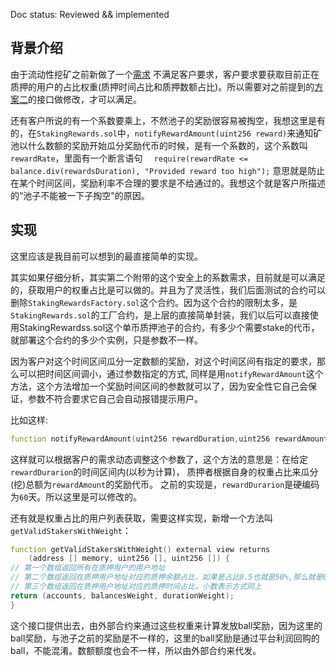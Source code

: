 Doc status: Reviewed && implemented

## 背景介绍

由于流动性挖矿之前新做了一个[需求](./distribute-ball-design.md) 不满足客户要求，客户要求要获取目前正在质押的用户的占比权重(质押时间占比和质押数额占比)。所以需要对之前提到的[方案二](https://github.com/FiiLabs/v2-staker/blob/main/docs/distribute-ball-design.md#%E6%96%B9%E6%A1%88%E4%BA%8C-%E5%B7%B2%E9%80%89%E6%8B%A9%E8%BF%99%E4%B8%AA%E6%96%B9%E6%A1%88%E5%AE%9E%E7%8E%B0)的接口做修改，才可以满足。

还有客户所说的有一个系数要乘上，不然池子的奖励很容易被掏空，我想这里是有的，在`StakingRewards.sol`中，`notifyRewardAmount(uint256 reward)`来通知矿池以什么数额的奖励开始瓜分奖励代币的时候，是有一个系数的，这个系数叫`rewardRate`，里面有一个断言语句 `  require(rewardRate <= balance.div(rewardsDuration), "Provided reward too high");` 意思就是防止在某个时间区间，奖励利率不合理的要求是不给通过的。我想这个就是客户所描述的“池子不能被一下子掏空"的原因。

## 实现

这里应该是我目前可以想到的最直接简单的实现。

其实如果仔细分析，其实第二个附带的这个安全上的系数需求，目前就是可以满足的，获取用户的权重占比是可以做的。并且为了灵活性，我们后面测试的合约可以删除`StakingRewardsFactory.sol`这个合约。因为这个合约的限制太多，是`StakingRewards.sol`的工厂合约，是上层的直接简单封装，我们以后可以直接使用StakingRewardss.sol这个单币质押池子的合约，有多少个需要stake的代币，就部署这个合约的多少个实例，只是参数不一样。

因为客户对这个时间区间瓜分一定数额的奖励，对这个时间区间有指定的要求，那么可以把时间区间调小，通过参数指定的方式, 同样是用`notifyRewardAmount`这个方法，这个方法增加一个奖励时间区间的参数就可以了，因为安全性它自己会保证，参数不符合要求它自己会自动报错提示用户。

比如这样:

```d
function notifyRewardAmount(uint256 rewardDuration,uint256 rewardAmount)
```

这样就可以根据客户的需求动态调整这个参数了，这个方法的意思是：在给定`rewardDurarion`的时间区间内(以秒为计算)， 质押者根据自身的权重占比来瓜分(挖)总额为`rewardAmount`的奖励代币。 之前的实现是，`rewardDurarion`是硬编码为`60`天。所以这里是可以修改的。

还有就是权重占比的用户列表获取，需要这样实现，新增一个方法叫`getValidStakersWithWeight`：

```d
function getValidStakersWithWeight() external view returns 
    (address [] memory, uint256 [], uint256 []) {
// 第一个数组返回所有在质押用户的用户地址
// 第二个数组返回在质押用户地址对应的质押余额占比，如果是占比0.5也就是50%,那么就是0.5*1e18 ，用这样的方式来表示百分比和小数  https://ethereum.stackexchange.com/questions/52962/usage-of-float-numbers-in-smart-contract
// 第三个数组返回在质押用户地址对应的质押时间占比，小数表示方式同上
return (accounts, balancesWeight, durationWeight);
}
```

这个接口提供出去，由外部合约来通过这些权重来计算发放ball奖励，因为这里的ball奖励，与池子之前的奖励是不一样的，这里的ball奖励是通过平台利润回购的ball，不能混淆。数额额度也会不一样，所以由外部合约来代发。